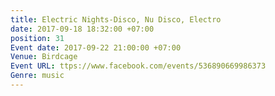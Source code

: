 ```yaml
---
title: Electric Nights-Disco, Nu Disco, Electro
date: 2017-09-18 18:32:00 +07:00
position: 31
Event date: 2017-09-22 21:00:00 +07:00
Venue: Birdcage
Event URL: ttps://www.facebook.com/events/536890669986373
Genre: music
---
```



